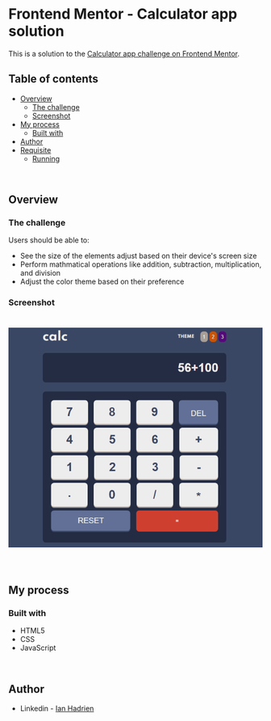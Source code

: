 # Frontend Mentor - Calculator app solution

This is a solution to the [Calculator app challenge on Frontend Mentor](https://www.frontendmentor.io/challenges/calculator-app-9lteq5N29). 

## Table of contents

- [Overview](#overview)
  - [The challenge](#the-challenge)
  - [Screenshot](#screenshot)
- [My process](#my-process)
  - [Built with](#built-with)
- [Author](#author)
- [Requisite](#requisite)
  - [Running](#running)

<br>

## Overview

### The challenge

Users should be able to:

- See the size of the elements adjust based on their device's screen size
- Perform mathmatical operations like addition, subtraction, multiplication, and division
- Adjust the color theme based on their preference


### Screenshot

<h1 align="center">
  <img alt="Readme" title="Readme" src="./assets/Gif.gif">
</h1>

<br>

## My process

### Built with

- HTML5
- CSS
- JavaScript

<br>


## Author

- Linkedin - [Ian Hadrien](https://www.linkedin.com/in/ian-hadrien-8051181b1/)

